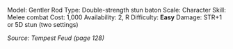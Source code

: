 Model: Gentler Rod
Type: Double-strength stun baton
Scale: Character
Skill: Melee combat
Cost: 1,000
Availability: 2, R
Difficulty: **Easy**
Damage: STR+1 or 5D stun (two settings)

*Source: Tempest Feud (page 128)*